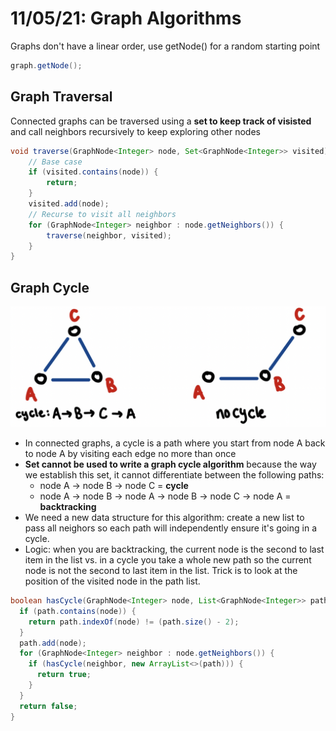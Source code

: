 # 11/05/21: Graph Algorithms

Graphs don't have a linear order, use getNode() for a random starting point
```java
graph.getNode();
```

## Graph Traversal
Connected graphs can be traversed using a **set to keep track of visisted** and call neighbors recursively to keep exploring other nodes
```java
void traverse(GraphNode<Integer> node, Set<GraphNode<Integer>> visited) {
    // Base case
    if (visited.contains(node)) {
        return; 
    }
    visited.add(node);
    // Recurse to visit all neighbors
    for (GraphNode<Integer> neighbor : node.getNeighbors()) {
        traverse(neighbor, visited);
    }
}
```

## Graph Cycle

![Visual](/Images/GraphCycle.png)

- In connected graphs, a cycle is a path where you start from node A back to node A by visiting each edge no more than once 
- **Set cannot be used to write a graph cycle algorithm** because the way we establish this set, it cannot differentiate between the following paths:
  - node A -> node B -> node C = **cycle**
  - node A -> node B -> node A -> node B -> node C -> node A = **backtracking**
- We need a new data structure for this algorithm: create a new list to pass all neighors so each path will independently ensure it's going in a cycle. 
- Logic: when you are backtracking, the current node is the second to last item in the list vs. in a cycle you take a whole new path so the current node is not the second to last item in the list. Trick is to look at the position of the visited node in the path list.

```java
boolean hasCycle(GraphNode<Integer> node, List<GraphNode<Integer>> path) {
  if (path.contains(node)) {
    return path.indexOf(node) != (path.size() - 2);
  }
  path.add(node);
  for (GraphNode<Integer> neighbor : node.getNeighbors()) {
    if (hasCycle(neighbor, new ArrayList<>(path))) {
      return true;
    }
  }
  return false;
}
```